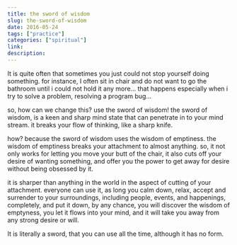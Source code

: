 ```yaml
---
title: the sword of wisdom
slug: the-sword-of-wisdom
date: 2016-05-24
tags: ["practice"]
categories: ["spiritual"]
link:
description:
---
```


It is quite often that sometimes you just could not stop yourself doing something.
for instance, I often sit in chair and do not want to go the bathroom until i could not hold it any more...
that happens especially when i try to solve a problem, resolving a program bug...

so, how can we change this? use the sword of wisdom!
the sword of wisdom, is a keen and sharp mind state that can penetrate in to your mind stream.
it breaks your flow of thinking, like a sharp knife.

how? because the sword of wisdom uses the wisdom of emptiness.
the wisdom of emptiness breaks your attachment to almost anything.
so, it not only works for letting you move your butt of the chair, it also cuts off your desire of wanting something,
and offer you the power to get away for desire without being obsessed by it.

it is sharper than anything in the world in the aspect of cutting of your attachment.
everyone can use it, as long you calm down, relax, accept and surrender to your surroundings, including people, events, and happenings,
completely, and put it down, by any chance, you will discover the wisdom of emptyness, you let it flows into your mind,
and it will take you away from any strong desire or will.

It is literally a sword, that you can use all the time, although it has no form.
